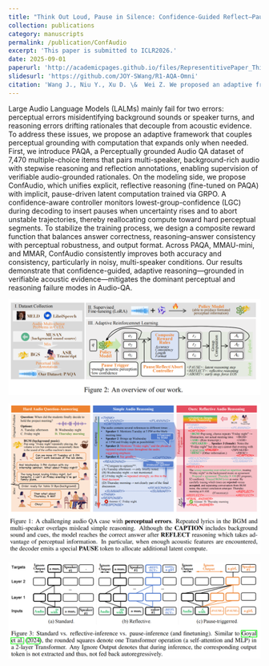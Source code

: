 ```yaml
---
title: "Think Out Loud, Pause in Silence: Confidence-Guided Reflect–Pause–Abort for Robust Audio Perceptual Understanding"
collection: publications
category: manuscripts
permalink: /publication/ConfAudio
excerpt: 'This paper is submitted to ICLR2026.'
date: 2025-09-01
paperurl: 'http://academicpages.github.io/files/RepresentitivePaper_Think_Out_LoudPause_in_Silence.pdf'
slidesurl: 'https://github.com/JOY-SWang/R1-AQA-Omni'
citation: 'Wang J., Niu Y., Xu D. \&  Wei Z. We proposed an adaptive framework that couples **perceptual** grounding with reasoning for **LALMs**, ConfAudio, which unifies explicit, reflective reasoning (**fine-tuned** on our novel dataset) with implicit, **pause-driven latent  GRPO** training, via a controller monitors **lowest-group-confidence** and a **composite reward function**.'
---
```

Large Audio Language Models (LALMs) mainly fail for two errors: perceptual errors misidentifying background sounds or speaker turns, and reasoning errors drifting rationales that decouple from acoustic evidence. To address these issues, we propose an adaptive framework that couples perceptual grounding with computation that expands only when needed. First, we introduce PAQA, a Perceptually grounded Audio QA dataset of 7,470 multiple-choice items that pairs multi-speaker, background-rich audio with stepwise reasoning and reflection annotations, enabling supervision of verifiable audio-grounded rationales. On the modeling side, we propose ConfAudio, which unifies explicit, reflective reasoning (fine-tuned on PAQA) with implicit, pause-driven latent computation trained via GRPO. A confidence-aware controller monitors lowest-group-confidence (LGC) during decoding to insert pauses when uncertainty rises and to abort unstable trajectories, thereby reallocating compute toward hard perceptual segments. To stabilize the training process, we design a composite reward function that balances answer correctness, reasoning–answer consistency with perceptual robustness, and output format. Across PAQA, MMAU-mini, and MMAR, ConfAudio consistently improves both accuracy and consistency, particularly in noisy, multi-speaker conditions. Our results demonstrate that confidence-guided, adaptive reasoning—grounded in verifiable acoustic evidence—mitigates the dominant perceptual and reasoning failure modes in Audio-QA.


![Overview](/images/paper/ICLRoverview.png)

![Sample](/images/paper/ICLRsample.png)

![Latent](/images/paper/ICLRlatent.png)

